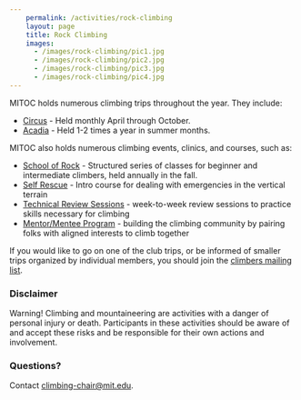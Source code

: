 ```yaml
---
    permalink: /activities/rock-climbing
    layout: page
    title: Rock Climbing
    images:
      - /images/rock-climbing/pic1.jpg
      - /images/rock-climbing/pic2.jpg
      - /images/rock-climbing/pic3.jpg
      - /images/rock-climbing/pic4.jpg
---
```


MITOC holds numerous climbing trips throughout the year. They include:

*   [Circus](/circus) - Held monthly April through October.
*   [Acadia](/acadia) - Held 1-2 times a year in summer months.

MITOC also holds numerous climbing events, clinics, and courses, such as:

*   [School of Rock](/school-of-rock) - Structured series of classes for beginner and intermediate climbers, held annually in the fall.
*   [Self Rescue](/courses) - Intro course for dealing with emergencies in the vertical terrain
*   [Technical Review Sessions](/trs) - week-to-week review sessions to practice skills necessary for climbing
*   [Mentor/Mentee Program](/mentormentee) - building the climbing community by pairing folks with aligned interests to climb together

If you would like to go on one of the club trips, or be informed of smaller trips organized by individual members, you should join the [climbers mailing list](http://mailman.mit.edu/mailman/listinfo/climbers).

### Disclaimer

Warning! Climbing and mountaineering are activities with a danger of personal injury or death. Participants in these activities should be aware of and accept these risks and be responsible for their own actions and involvement.

### Questions?

Contact [climbing-chair@mit.edu](mailto:climbing-chair@mit.edu).
